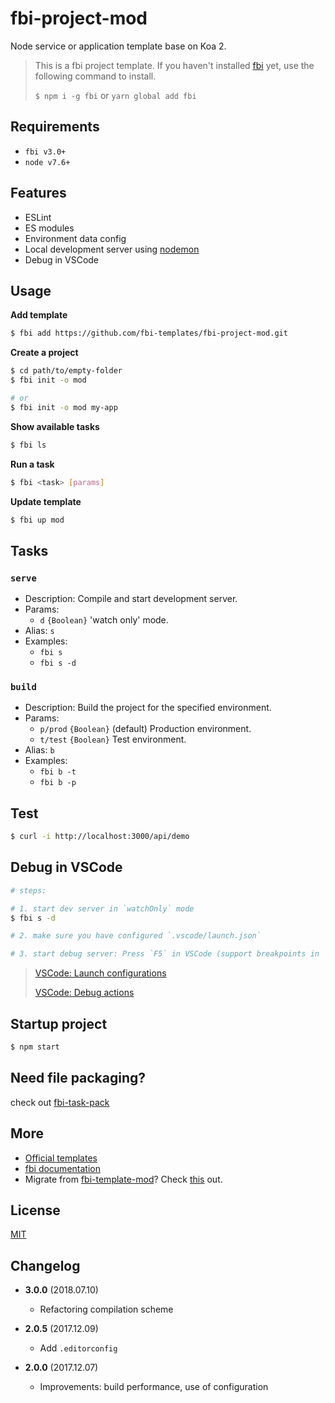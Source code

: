 # fbi-project-mod

Node service or application template base on Koa 2.

> This is a fbi project template. If you haven't installed [fbi](https://github.com/AlloyTeam/fbi) yet, use the following command to install.
>
> `$ npm i -g fbi` or `yarn global add fbi`

## Requirements

- `fbi v3.0+`
- `node v7.6+`

## Features

- ESLint
- ES modules
- Environment data config
- Local development server using [nodemon](https://github.com/remy/nodemon)
- Debug in VSCode

## Usage

**Add template**

```bash
$ fbi add https://github.com/fbi-templates/fbi-project-mod.git
```

**Create a project**

```bash
$ cd path/to/empty-folder
$ fbi init -o mod

# or
$ fbi init -o mod my-app
```

**Show available tasks**

```bash
$ fbi ls
```

**Run a task**

```bash
$ fbi <task> [params]
```

**Update template**

```bash
$ fbi up mod
```

## Tasks

### `serve`

- Description: Compile and start development server.
- Params:
  - `d` `{Boolean}` 'watch only' mode.
- Alias: `s`
- Examples:
  - `fbi s`
  - `fbi s -d`

### `build`

- Description: Build the project for the specified environment.
- Params:
  - `p/prod` `{Boolean}` (default) Production environment.
  - `t/test` `{Boolean}` Test environment.
- Alias: `b`
- Examples:
  - `fbi b -t`
  - `fbi b -p`

## Test

```bash
$ curl -i http://localhost:3000/api/demo
```

## Debug in VSCode

```bash
# steps:

# 1. start dev server in `watchOnly` mode
$ fbi s -d

# 2. make sure you have configured `.vscode/launch.json`

# 3. start debug server: Press `F5` in VSCode (support breakpoints in `src`)
```

> [VSCode: Launch configurations](https://code.visualstudio.com/docs/editor/debugging#_launch-configurations)
>
> [VSCode: Debug actions](https://code.visualstudio.com/docs/editor/debugging#_debug-actions)

## Startup project

```bash
$ npm start
```

## Need file packaging?
check out [fbi-task-pack](https://github.com/fbi-templates/fbi-task-pack)


## More

- [Official templates](https://github.com/fbi-templates)
- [fbi documentation](https://neikvon.gitbooks.io/fbi/content/)
- Migrate from [fbi-template-mod](https://github.com/neikvon/fbi-template-mod)? Check [this](https://github.com/fbi-templates/fbi-task-migrate) out.

## License

[MIT](https://opensource.org/licenses/MIT)

## Changelog

- **3.0.0** (2018.07.10)

  - Refactoring compilation scheme

- **2.0.5** (2017.12.09)

  - Add `.editorconfig`

- **2.0.0** (2017.12.07)
  - Improvements: build performance, use of configuration
